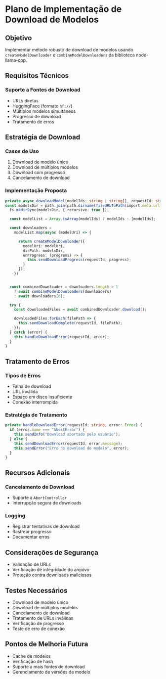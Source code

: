 # Plano de Implementação de Download de Modelos

## Objetivo

Implementar método robusto de download de modelos usando `createModelDownloader` e `combineModelDownloaders` da biblioteca node-llama-cpp.

## Requisitos Técnicos

### Suporte a Fontes de Download

- URLs diretas
- HuggingFace (formato `hf://`)
- Múltiplos modelos simultâneos
- Progresso de download
- Tratamento de erros

## Estratégia de Download

### Casos de Uso

1. Download de modelo único
2. Download de múltiplos modelos
3. Download com progresso
4. Cancelamento de download

### Implementação Proposta

```typescript
private async downloadModel(modelIds: string | string[], requestId: string) {
const modelsDir = path.join(path.dirname(fileURLToPath(import.meta.url)), "models");
  fs.mkdirSync(modelsDir, { recursive: true });

  const modelList = Array.isArray(modelIds) ? modelIds : [modelIds];

  const downloaders =
    modelList.map(async (modelUri) => {

      return createModelDownloader({
        modelUri: modelUri,
        dirPath: modelsDir,
        onProgress: (progress) => {
          this.sendDownloadProgress(requestId, progress);
        }
      });
    })


  const combinedDownloader = downloaders.length > 1
    ? await combineModelDownloaders(downloaders)
    : await downloaders[0];

  try {
    const downloadedFiles = await combinedDownloader.download();

    downloadedFiles.forEach(filePath => {
      this.sendDownloadComplete(requestId, filePath);
    });
  } catch (error) {
    this.handleDownloadError(requestId, error);
  }
}
```

## Tratamento de Erros

### Tipos de Erros

- Falha de download
- URL inválida
- Espaço em disco insuficiente
- Conexão interrompida

### Estratégia de Tratamento

```typescript
private handleDownloadError(requestId: string, error: Error) {
  if (error.name === "AbortError") {
    this.sendInfo("Download abortado pelo usuário");
  } else {
    this.sendDownloadError(requestId, error.message);
    this.sendError("Erro no download do modelo", error);
  }
}
```

## Recursos Adicionais

### Cancelamento de Download

- Suporte a `AbortController`
- Interrupção segura de downloads

### Logging

- Registrar tentativas de download
- Rastrear progresso
- Documentar erros

## Considerações de Segurança

- Validação de URLs
- Verificação de integridade do arquivo
- Proteção contra downloads maliciosos

## Testes Necessários

- Download de modelo único
- Download de múltiplos modelos
- Cancelamento de download
- Tratamento de URLs inválidas
- Verificação de progresso
- Teste de erro de conexão

## Pontos de Melhoria Futura

- Cache de modelos
- Verificação de hash
- Suporte a mais fontes de download
- Gerenciamento de versões de modelo
